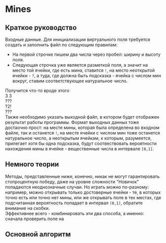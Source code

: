 # Mines

## Краткое руководство 
Входные данные. Для инициализации виртуального поля требуется создать и заполнить файл по следующим правилам:
- На первой строчке пишем два числа через пробел: ширину и высоту поля.
- Следующая строчка уже является разметкой поля, а значит на место той ячейки, где есть мина, ставится `!`, на место неоткрытой ячейки - `?`, а туда, где должна быть подсказка - ячейка с числом мин вокруг, ставим соответствующее натуральное число.

Получится что-то вроде этого  
  3 3  
  ???  
  ?2!  
  ???  
Также необходимо указать выходной файл, в котором будет отображен результат работы программы. Формат выходных данных тоже достаочно прост: на месте мины, которая была определена во входном файле, так и останется `!`, на месте ячейки с числом мин тоже останется натуральное число, а неоткрытым ячейкам, к которым, разумеется, прилегает хотя бы одна подсказка, будут соотвествовать вероятности  нахождения мины в ячейке - вещественные числа в интервале `[0,1]`.  

## Немного теории
Методы, представленные ниже, конечно, никак не могут гарантировать стопроцентную победу, даже на уровне сложности "Новичок" попадаются неоднозначные случаи. Но играть можно по-разному: например, можно открывать только достоверные ячейки - те, в которых точно есть или точно нет мины, или же открывать поле в тех местах, где подсчитанная вероятность попадает в интервал `(0,1)`, обратите внимание на скобки.  
Эффективнее всего - комбинировать эти два способа, а именно: сначала проверить поле на 

## Основной алгоритм

